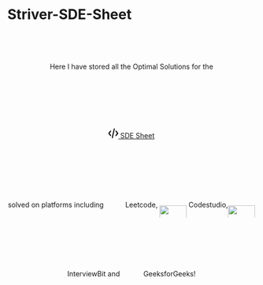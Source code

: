 # Striver-SDE-Sheet


<div align="center" style="line-height:10">
Here I have stored all the Optimal Solutions for the <br>
<a href="https://takeuforward.org/interviews/strivers-sde-sheet-top-coding-interview-problems/" target="_blank"><img src="code-solid.png" alt="code" height="20px" width="20px"> SDE Sheet </a> <br>solved on platforms including <a href="https://www.leetcode.com/" target="_blank"><img align="center" src="https://raw.githubusercontent.com/rahuldkjain/github-profile-readme-generator/master/src/images/icons/Social/leet-code.svg" alt="" height="30" width="40" /></a>Leetcode,  <a href="https://www.codingninjas.com/codestudio/problems" target="_blank"><img align ="center" src="https://s3-ap-southeast-1.amazonaws.com/codestudio.codingninjas.com/codestudio/assets/icons/codestudio-logo.svg" alt ="" height="50" width="55"></a> Codestudio,<a href="https://www.interviewbit.com/practice/" target="_blank"><img align ="center" src="http://ibassets.s3.amazonaws.com/static-assets/ib-logo-square.png" alt ="" height="50" width="55"></a> InterviewBit and <a href="https://practice.geeksforgeeks.org/" target="_blank"><img align="center" src="https://raw.githubusercontent.com/rahuldkjain/github-profile-readme-generator/master/src/images/icons/Social/geeks-for-geeks.svg" alt="" height="30" width="40" /></a>  GeeksforGeeks!
</div>

